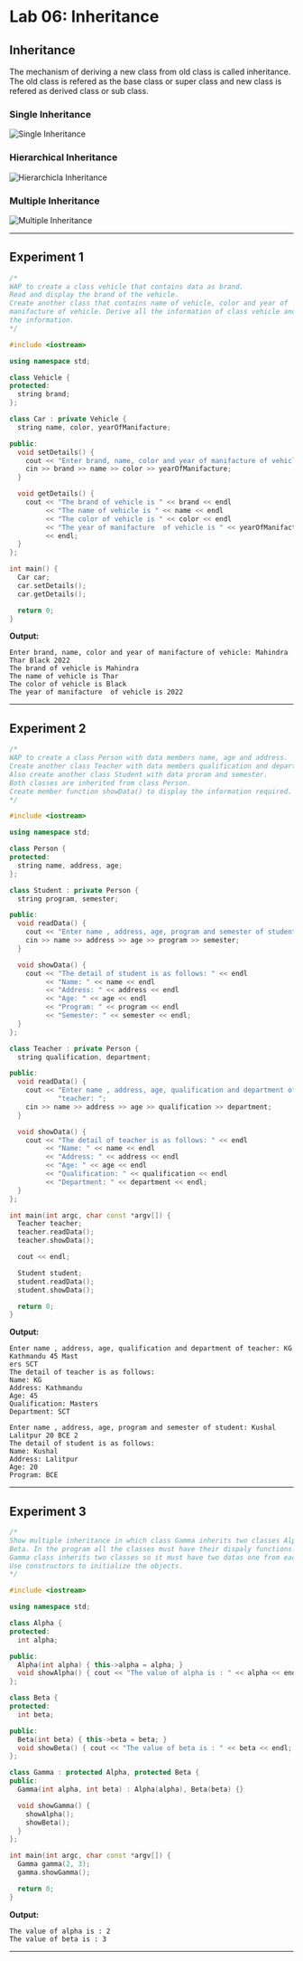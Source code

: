 # Lab 06: Inheritance

## Inheritance
The mechanism of deriving a new class from old class is called inheritance. The old class is refered as the base class or super class and new class is refered as derived class or sub class.

### Single Inheritance
![Single Inheritance](/assets/single-inheritance.png "Digram of single inheritance")

### Hierarchical Inheritance
![Hierarchicla Inheritance](/assets/hierarchical-inheritance.png "Digram of hierarchical inheritance")

### Multiple Inheritance
![Multiple Inheritance](/assets/multiple-inheritance.png "Digram of multiple inheritance")

---

## Experiment 1
```c++
/*
WAP to create a class vehicle that contains data as brand.
Read and display the brand of the vehicle.
Create another class that contains name of vehicle, color and year of
manifacture of vehicle. Derive all the information of class vehicle and display
the information.
*/

#include <iostream>

using namespace std;

class Vehicle {
protected:
  string brand;
};

class Car : private Vehicle {
  string name, color, yearOfManifacture;

public:
  void setDetails() {
    cout << "Enter brand, name, color and year of manifacture of vehicle: ";
    cin >> brand >> name >> color >> yearOfManifacture;
  }

  void getDetails() {
    cout << "The brand of vehicle is " << brand << endl
         << "The name of vehicle is " << name << endl
         << "The color of vehicle is " << color << endl
         << "The year of manifacture  of vehicle is " << yearOfManifacture
         << endl;
  }
};

int main() {
  Car car;
  car.setDetails();
  car.getDetails();

  return 0;
}
```

**Output:**
```output
Enter brand, name, color and year of manifacture of vehicle: Mahindra Thar Black 2022
The brand of vehicle is Mahindra
The name of vehicle is Thar
The color of vehicle is Black
The year of manifacture  of vehicle is 2022
```

---

## Experiment 2
```c++
/*
WAP to create a class Person with data members name, age and address.
Create another class Teacher with data members qualification and department.
Also create another class Student with data proram and semester.
Both classes are inherited from class Person.
Create member function showData() to display the information required.
*/

#include <iostream>

using namespace std;

class Person {
protected:
  string name, address, age;
};

class Student : private Person {
  string program, semester;

public:
  void readData() {
    cout << "Enter name , address, age, program and semester of student: ";
    cin >> name >> address >> age >> program >> semester;
  }

  void showData() {
    cout << "The detail of student is as follows: " << endl
         << "Name: " << name << endl
         << "Address: " << address << endl
         << "Age: " << age << endl
         << "Program: " << program << endl
         << "Semester: " << semester << endl;
  }
};

class Teacher : private Person {
  string qualification, department;

public:
  void readData() {
    cout << "Enter name , address, age, qualification and department of "
            "teacher: ";
    cin >> name >> address >> age >> qualification >> department;
  }

  void showData() {
    cout << "The detail of teacher is as follows: " << endl
         << "Name: " << name << endl
         << "Address: " << address << endl
         << "Age: " << age << endl
         << "Qualification: " << qualification << endl
         << "Department: " << department << endl;
  }
};

int main(int argc, char const *argv[]) {
  Teacher teacher;
  teacher.readData();
  teacher.showData();

  cout << endl;

  Student student;
  student.readData();
  student.showData();

  return 0;
}
```

**Output:**
```output
Enter name , address, age, qualification and department of teacher: KG Kathmandu 45 Mast
ers SCT
The detail of teacher is as follows:
Name: KG
Address: Kathmandu
Age: 45
Qualification: Masters
Department: SCT

Enter name , address, age, program and semester of student: Kushal Lalitpur 20 BCE 2
The detail of student is as follows:
Name: Kushal
Address: Lalitpur
Age: 20
Program: BCE
```

---

## Experiment 3
```c++
/*
Show multiple inheritance in which class Gamma inherits two classes Alpha and
Beta. In the program all the classes must have their dispaly functions. The
Gamma class inherits two classes so it must have two datas one from each.
Use constructors to initialize the objects.
*/

#include <iostream>

using namespace std;

class Alpha {
protected:
  int alpha;

public:
  Alpha(int alpha) { this->alpha = alpha; }
  void showAlpha() { cout << "The value of alpha is : " << alpha << endl; }
};

class Beta {
protected:
  int beta;

public:
  Beta(int beta) { this->beta = beta; }
  void showBeta() { cout << "The value of beta is : " << beta << endl; }
};

class Gamma : protected Alpha, protected Beta {
public:
  Gamma(int alpha, int beta) : Alpha(alpha), Beta(beta) {}

  void showGamma() {
    showAlpha();
    showBeta();
  }
};

int main(int argc, char const *argv[]) {
  Gamma gamma(2, 3);
  gamma.showGamma();

  return 0;
}
```

**Output:**
```output
The value of alpha is : 2
The value of beta is : 3
```

---
